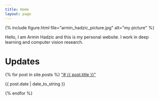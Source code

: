 ```yaml
---
title: Home
layout: page
---
```


{% include figure.html file="armin_hadzic_picture.jpg" alt="my picture" %}

Hello, I am Armin Hadzic and this is my personal website. I work in deep learning and computer vision research.

# Updates

{% for post in site.posts %}
  <a href="{{ post.url }}">"# {{ post.title }}"</a><p>{{ post.date | date_to_string }}</p>
{% endfor %}

<!--
You can use HTML elements in Markdown, such as the comment element, and they won't be affected by a markdown parser. However, if you create an HTML element in your markdown file, you cannot use markdown syntax within that element's contents.
-->